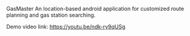 GasMaster
An location-based android application for customized route planning and gas station searching.

Demo video link: https://youtu.be/ndk-ry9qUSg

